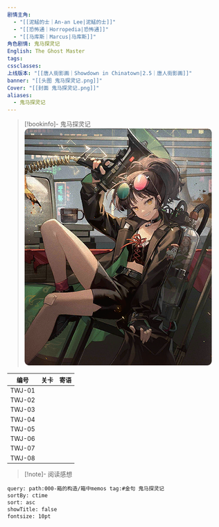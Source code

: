 ```yaml
---
剧情主角:
  - "[[泥鯭的士｜An-an Lee|泥鯭的士]]"
  - "[[恐怖通｜Horropedia|恐怖通]]"
  - "[[马库斯｜Marcus|马库斯]]"
角色剧情: 鬼马探灵记
English: The Ghost Master
tags: 
cssclasses: 
上线版本: "[[唐人街影画｜Showdown in Chinatown|2.5｜唐人街影画]]"
banner: "[[头图 鬼马探灵记.png]]"
Cover: "[[封面 鬼马探灵记.png]]"
aliases:
  - 鬼马探灵记
---
```

> [!bookinfo]- 鬼马探灵记
> ![](assets/泥鯭的士·鬼马探灵记.assets/封面%20鬼马探灵记.png)
> 
|   编号   | 关卡  | 寄语  |
| :----: | :-: | :-: |
| TWJ-01 |     |     |
| TWJ-02 |     |     |
| TWJ-03 |     |     |
| TWJ-04 |     |     |
| TWJ-05 |     |     |
| TWJ-06 |     |     |
| TWJ-07 |     |     |
| TWJ-08 |     |     |

> [!note]- 阅读感想

~~~~note-gallery
query: path:000-箱的构造/箱中memos tag:#金句 鬼马探灵记
sortBy: ctime
sort: asc
showTitle: false
fontsize: 10pt
~~~~
